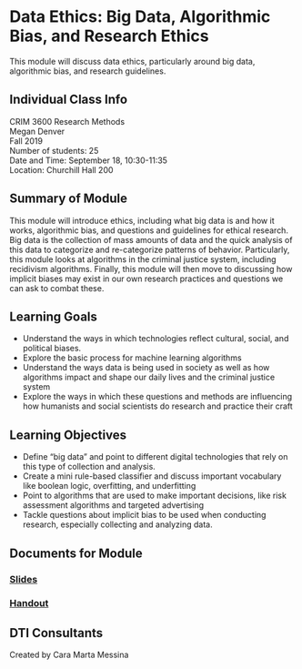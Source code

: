 # Data Ethics: Big Data, Algorithmic Bias, and Research Ethics 
This module will discuss data ethics, particularly around big data, algorithmic bias, and research guidelines.

## Individual Class Info
CRIM 3600 Research Methods
<br>
Megan Denver
<br>
Fall 2019
<br>
Number of students: 25
<br>
Date and Time: September 18, 10:30-11:35
<br>
Location: Churchill Hall 200
 <br>

## Summary of Module
This module will introduce ethics, including what big data is and how it works, algorithmic bias, and questions and guidelines for ethical research. Big data is the collection of mass amounts of data and the quick analysis of this data to categorize and re-categorize patterns of behavior. Particularly, this module looks at algorithms in the criminal justice system, including recidivism algorithms. Finally, this module will then move to discussing how implicit biases may exist in our own research practices and questions we can ask to combat these. 

## Learning Goals
- Understand the ways in which technologies reflect cultural, social, and political biases. 
- Explore the basic process for machine learning algorithms 
- Understand the ways data is being used in society as well as how algorithms impact and shape our daily lives and the criminal justice system
- Explore the ways in which these questions and methods are influencing how humanists and social scientists do research and practice their craft

## Learning Objectives
- Define “big data” and point to different digital technologies that rely on this type of collection and analysis.
- Create a mini rule-based classifier and discuss important vocabulary like boolean logic, overfitting, and underfitting 
- Point to algorithms that are used to make important decisions, like risk assessment algorithms and targeted advertising
- Tackle questions about implicit bias to be used when conducting research, especially collecting and analyzing data. 

## Documents for Module

### [Slides](https://github.com/NULabNortheastern/digitalassignmentshowcase/blob/master/data-ethics/fa19-denver-crim3600-dataethics/slides.pdf)

### [Handout](https://github.com/NULabNortheastern/digitalassignmentshowcase/blob/master/data-ethics/fa19-denver-crim3600-dataethics/handout.pdf)

## DTI Consultants
Created by Cara Marta Messina
